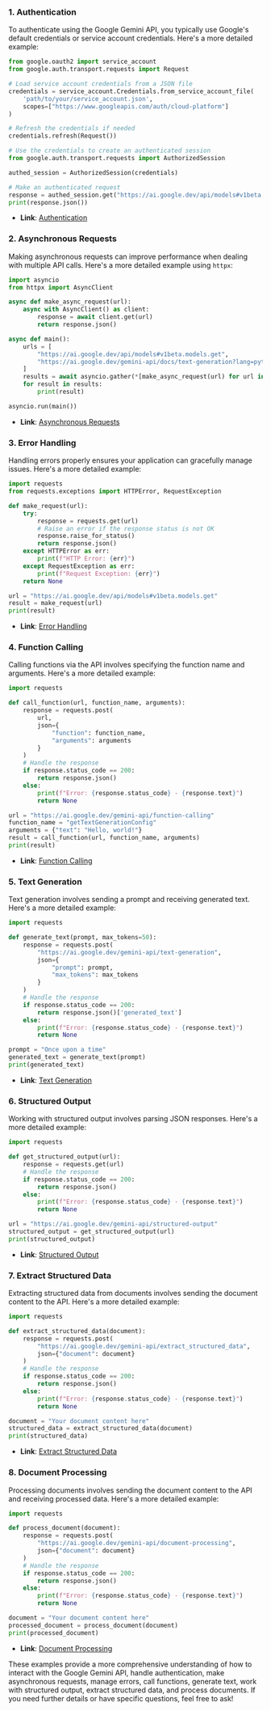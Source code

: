 

### 1. Authentication

To authenticate using the Google Gemini API, you typically use Google's default credentials or service account credentials. Here's a more detailed example:

```python
from google.oauth2 import service_account
from google.auth.transport.requests import Request

# Load service account credentials from a JSON file
credentials = service_account.Credentials.from_service_account_file(
    'path/to/your/service_account.json',
    scopes=["https://www.googleapis.com/auth/cloud-platform"]
)

# Refresh the credentials if needed
credentials.refresh(Request())

# Use the credentials to create an authenticated session
from google.auth.transport.requests import AuthorizedSession

authed_session = AuthorizedSession(credentials)

# Make an authenticated request
response = authed_session.get("https://ai.google.dev/api/models#v1beta.models.get")
print(response.json())
```

* **Link**: [Authentication](https://github.com/google-gemini/cookbook/blob/main/quickstarts/Authentication.ipynb)

### 2. Asynchronous Requests

Making asynchronous requests can improve performance when dealing with multiple API calls. Here's a more detailed example using `httpx`:

```python
import asyncio
from httpx import AsyncClient

async def make_async_request(url):
    async with AsyncClient() as client:
        response = await client.get(url)
        return response.json()

async def main():
    urls = [
        "https://ai.google.dev/api/models#v1beta.models.get",
        "https://ai.google.dev/gemini-api/docs/text-generation?lang=python%23configure"
    ]
    results = await asyncio.gather(*[make_async_request(url) for url in urls])
    for result in results:
        print(result)

asyncio.run(main())
```

* **Link**: [Asynchronous Requests](https://github.com/google-gemini/cookbook/blob/main/quickstarts/Asynchronous_requests.ipynb)

### 3. Error Handling

Handling errors properly ensures your application can gracefully manage issues. Here's a more detailed example:

```python
import requests
from requests.exceptions import HTTPError, RequestException

def make_request(url):
    try:
        response = requests.get(url)
        # Raise an error if the response status is not OK
        response.raise_for_status()
        return response.json()
    except HTTPError as err:
        print(f"HTTP Error: {err}")
    except RequestException as err:
        print(f"Request Exception: {err}")
    return None

url = "https://ai.google.dev/api/models#v1beta.models.get"
result = make_request(url)
print(result)
```

* **Link**: [Error Handling](https://github.com/google-gemini/cookbook/blob/main/quickstarts/Error_handling.ipynb)

### 4. Function Calling

Calling functions via the API involves specifying the function name and arguments. Here's a more detailed example:

```python
import requests

def call_function(url, function_name, arguments):
    response = requests.post(
        url,
        json={
            "function": function_name,
            "arguments": arguments
        }
    )
    # Handle the response
    if response.status_code == 200:
        return response.json()
    else:
        print(f"Error: {response.status_code} - {response.text}")
        return None

url = "https://ai.google.dev/gemini-api/function-calling"
function_name = "getTextGenerationConfig"
arguments = {"text": "Hello, world!"}
result = call_function(url, function_name, arguments)
print(result)
```

* **Link**: [Function Calling](https://github.com/google-gemini/cookbook/blob/main/quickstarts/Function_calling.ipynb)

### 5. Text Generation

Text generation involves sending a prompt and receiving generated text. Here's a more detailed example:

```python
import requests

def generate_text(prompt, max_tokens=50):
    response = requests.post(
        "https://ai.google.dev/gemini-api/text-generation",
        json={
            "prompt": prompt,
            "max_tokens": max_tokens
        }
    )
    # Handle the response
    if response.status_code == 200:
        return response.json()['generated_text']
    else:
        print(f"Error: {response.status_code} - {response.text}")
        return None

prompt = "Once upon a time"
generated_text = generate_text(prompt)
print(generated_text)
```

* **Link**: [Text Generation](https://ai.google.dev/gemini-api/docs/text-generation?lang=python%23configure)

### 6. Structured Output

Working with structured output involves parsing JSON responses. Here's a more detailed example:

```python
import requests

def get_structured_output(url):
    response = requests.get(url)
    # Handle the response
    if response.status_code == 200:
        return response.json()
    else:
        print(f"Error: {response.status_code} - {response.text}")
        return None

url = "https://ai.google.dev/gemini-api/structured-output"
structured_output = get_structured_output(url)
print(structured_output)
```

* **Link**: [Structured Output](https://ai.google.dev/gemini-api/docs/structured-output?lang=python)

### 7. Extract Structured Data

Extracting structured data from documents involves sending the document content to the API. Here's a more detailed example:

```python
import requests

def extract_structured_data(document):
    response = requests.post(
        "https://ai.google.dev/gemini-api/extract_structured_data",
        json={"document": document}
    )
    # Handle the response
    if response.status_code == 200:
        return response.json()
    else:
        print(f"Error: {response.status_code} - {response.text}")
        return None

document = "Your document content here"
structured_data = extract_structured_data(document)
print(structured_data)
```

* **Link**: [Extract Structured Data](https://ai.google.dev/gemini-api/tutorials/extract_structured_data)

### 8. Document Processing

Processing documents involves sending the document content to the API and receiving processed data. Here's a more detailed example:

```python
import requests

def process_document(document):
    response = requests.post(
        "https://ai.google.dev/gemini-api/document-processing",
        json={"document": document}
    )
    # Handle the response
    if response.status_code == 200:
        return response.json()
    else:
        print(f"Error: {response.status_code} - {response.text}")
        return None

document = "Your document content here"
processed_document = process_document(document)
print(processed_document)
```

* **Link**: [Document Processing](https://ai.google.dev/gemini-api/docs/document-processing?lang=python)

These examples provide a more comprehensive understanding of how to interact with the Google Gemini API, handle authentication, make asynchronous requests, manage errors, call functions, generate text, work with structured output, extract structured data, and process documents. If you need further details or have specific questions, feel free to ask!